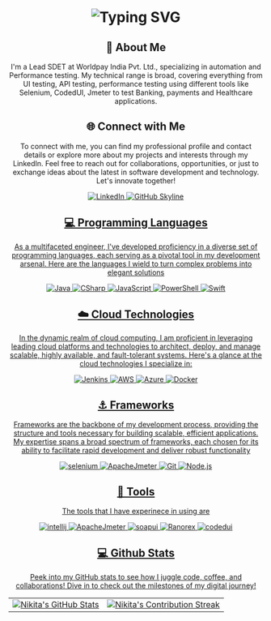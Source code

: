 <div align="center">
    <h1><img src="https://readme-typing-svg.herokuapp.com?font=Jetbrains+mono&size=35&duration=3000&color=33FF33&center=true&vCenter=true&width=350&lines=Hey..+I'm+Nikita;This+is..;..my+Github..;" alt="Typing SVG"/></h1>
</div>
<div align="center">
    <h2>🚀 About Me</h2>
    <p>I'm a Lead SDET at Worldpay India Pvt. Ltd., specializing in automation and Performance testing. My technical range is broad, covering everything from UI testing, API testing, performance testing using different tools like Selenium, CodedUI, Jmeter to test Banking, payments and Healthcare applications. </p>
</div>
<div align="center">
<h2 align="center" class="section-heading">🌐 Connect with Me</h2>
<p> To connect with me, you can find my professional profile and contact details or explore more about my projects and interests through my LinkedIn. Feel free to reach out for collaborations, opportunities, or just to exchange ideas about the latest in software development and technology. Let's innovate together! </p>
<div align="center">
  <a href="[https://in.linkedin.com/in/nikita-wadekar-2307bb7a?trk=people-guest_people_search-card]">
    <img src="https://img.shields.io/badge/NikitaWadekar-0077B5?style=for-the-badge&logo=linkedin&logoColor=white" alt="LinkedIn"/>
  </a>
<a href="[https://github.com/wpnikita]" target="_blank">
    <img src="https://img.shields.io/badge/View%20on%20GitHub-%230077B5.svg?&style=for-the-badge&logo=github&logoColor=white" alt="GitHub Skyline"/>
<h2 align="center" class="section-heading">💻 Programming Languages</h2>
<p> As a multifaceted engineer, I've developed proficiency in a diverse set of programming languages, each serving as a pivotal tool in my development arsenal. Here are the languages I wield to turn complex problems into elegant solutions</p>
<div align="center">
  <img src="https://img.shields.io/badge/Java-007396?style=for-the-badge&logo=java&logoColor=white" alt="Java" />
  <img src="https://img.shields.io/badge/cSharp-3776AB?style=for-the-badge&logo=csharp&logoColor=white" alt="CSharp"/>
  <img src="https://img.shields.io/badge/JavaScript-F7DF1E?style=for-the-badge&logo=javascript&logoColor=black" alt="JavaScript"/>
  <img src="https://img.shields.io/badge/PowerShell-5391FE?style=for-the-badge&logo=powershell&logoColor=white" alt="PowerShell"/>
  <img src="https://img.shields.io/badge/Swift-FA7343?style=for-the-badge&logo=swift&logoColor=white" alt="Swift"/>
 </div>
<h2 align="center" class="section-heading">☁️ Cloud Technologies</h2>
<p>In the dynamic realm of cloud computing, I am proficient in leveraging leading cloud platforms and technologies to architect, deploy, and manage scalable, highly available, and fault-tolerant systems. Here's a glance at the cloud technologies I specialize in:</p>
<div align="center">
  <img src="https://img.shields.io/badge/Jenkins-D24939?style=for-the-badge&logo=jenkins&logoColor=white" alt="Jenkins"/>
  <img src="https://img.shields.io/badge/AWS-FF9900?style=for-the-badge&logo=amazonaws&logoColor=white" alt="AWS" />
  <img src="https://img.shields.io/badge/Azure-0089D6?style=for-the-badge&logo=microsoftazure&logoColor=white" alt="Azure"/>
  <img src="https://img.shields.io/badge/Docker-2496ED?style=for-the-badge&logo=docker&logoColor=white" alt="Docker"/>
</div>
<h2 align="center" class="section-heading">⚓ Frameworks</h2>
<p>Frameworks are the backbone of my development process, providing the structure and tools necessary for building scalable, efficient applications. My expertise spans a broad spectrum of frameworks, each chosen for its ability to facilitate rapid development and deliver robust functionality</p>
<div align="center">
  <img src="https://img.shields.io/badge/Selenium-20232A?style=for-the-badge&logo=selenium&logoColor=61DAFB" alt="selenium"/>
  <img src="https://img.shields.io/badge/Apache%20Jmeter-FF3E00?style=for-the-badge&logo=apachejmeter&logoColor=white" alt="ApacheJmeter"/>
  <img src="https://img.shields.io/badge/Git-F05032?style=for-the-badge&logo=git&logoColor=white" alt="Git"/>
  <img src="https://img.shields.io/badge/Node.js-339933?style=for-the-badge&logo=nodedotjs&logoColor=white" alt="Node.js"/> 
</div>
    <h2 align="center" class="section-heading">🔧 Tools</h2>
<p>The tools that I have experinece in using are </p>
<div align="center">
  <img src="https://img.shields.io/badge/Intellij-80008A?style=for-the-badge&logo=Intellij&logoColor=61DAFB" alt="intellij"/>
  <img src="https://img.shields.io/badge/Apache%20Jmeter-FF3E00?style=for-the-badge&logo=apachejmeter&logoColor=white" alt="ApacheJmeter"/>
  <img src="https://img.shields.io/badge/Soap%20UI-FF6F00?style=for-the-badge&logo=soapui&logoColor=white" alt="soapui"/>
  <img src="https://img.shields.io/badge/Ranorex-F05032?style=for-the-badge&logo=Ranorex&logoColor=white" alt="Ranorex"/>
  <img src="https://img.shields.io/badge/Coded%20UI-007ACC?style=for-the-badge&logo=codedui&logoColor=white" alt="codedui"/>
</div>
<div align="center">
<h2 align="center" class="section-heading"> 💻 Github Stats</h2>
<p>Peek into my GitHub stats to see how I juggle code, coffee, and collaborations! Dive in to check out the milestones of my digital journey!</p>
 <table align="center" width="100%" height="100%" >
    <tr>
       <td><img style="border: none;" src="https://github-profile-summary-cards.vercel.app/api/cards/profile-details?username=wpnikita&theme=github_dark" alt="Nikita's GitHub Stats"/></td>   
       <td><img style="border: none;" src="https://github-readme-streak-stats.herokuapp.com/?user=wpnikita&theme=merko" alt="Nikita's Contribution Streak"/></td>
    </tr>
 </table>
<table align="center" width="100%" height="100%" >
    <tr>
        <td><img style="border: none;" src="https://github-profile-summary-cards.vercel.app/api/cards/stats?username=wpnikita&theme=github_dark" alt="Nikita's GitHub Stats"/></td>
        <td><img style="border: none;" src="https://github-profile-summary-cards.vercel.app/api/cards/productive-time?username=wpnikita&theme=github_dark&utcOffset=10" alt="Nikita's GitHub Stats"/>
        <td><img style="border: none;" src="https://github-profile-summary-cards.vercel.app/api/cards/repos-per-language?username=wpnikita&theme=github_dark" alt="Nikita's GitHub Stats"/></td>
        <td><img style="border: none;" src="https://github-profile-summary-cards.vercel.app/api/cards/most-commit-language?username=wpnikita&theme=github_dark" alt="Nikita's GitHub Stats"/></td>
    </tr>
 </table>
</div>
